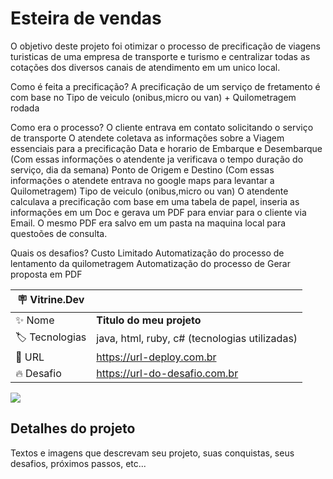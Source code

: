 # Esteira de vendas

O objetivo deste projeto foi otimizar o processo de precificação de viagens turisticas de uma empresa de transporte e turismo e centralizar todas as cotações dos diversos canais de atendimento em um unico local.

Como é feita a precificação?
A precificação de um serviço de fretamento é com base no Tipo de veiculo (onibus,micro ou van) + Quilometragem rodada

Como era o processo?
O cliente entrava em contato solicitando o serviço de transporte
O atendete coletava as informações sobre a Viagem essenciais para a precificação
Data e horario de Embarque e Desembarque (Com essas informações o atendente ja verificava o tempo duração do serviço, dia da semana)
Ponto de Origem e Destino (Com essas informações o atendete entrava no google maps para levantar a Quilometragem)
Tipo de veiculo (onibus,micro ou van)
O atendente calculava a precificação com base em uma tabela de papel, inseria as informações em um Doc e gerava um PDF para enviar para o cliente via Email.
O mesmo PDF era salvo em um pasta na maquina local para questoões de consulta.

Quais os desafios?
Custo Limitado
Automatização do processo de lentamento da quilometragem
Automatização do processo de Gerar proposta em PDF




| :placard: Vitrine.Dev |     |
| -------------  | --- |
| :sparkles: Nome        | **Titulo do meu projeto**
| :label: Tecnologias | java, html, ruby, c# (tecnologias utilizadas)
| :rocket: URL         | https://url-deploy.com.br
| :fire: Desafio     | https://url-do-desafio.com.br

<!-- Inserir imagem com a #vitrinedev ao final do link -->
![](https://via.placeholder.com/1200x500.png?text=imagem+lindona+do+meu+projeto#vitrinedev)

## Detalhes do projeto

Textos e imagens que descrevam seu projeto, suas conquistas, seus desafios, próximos passos, etc...
